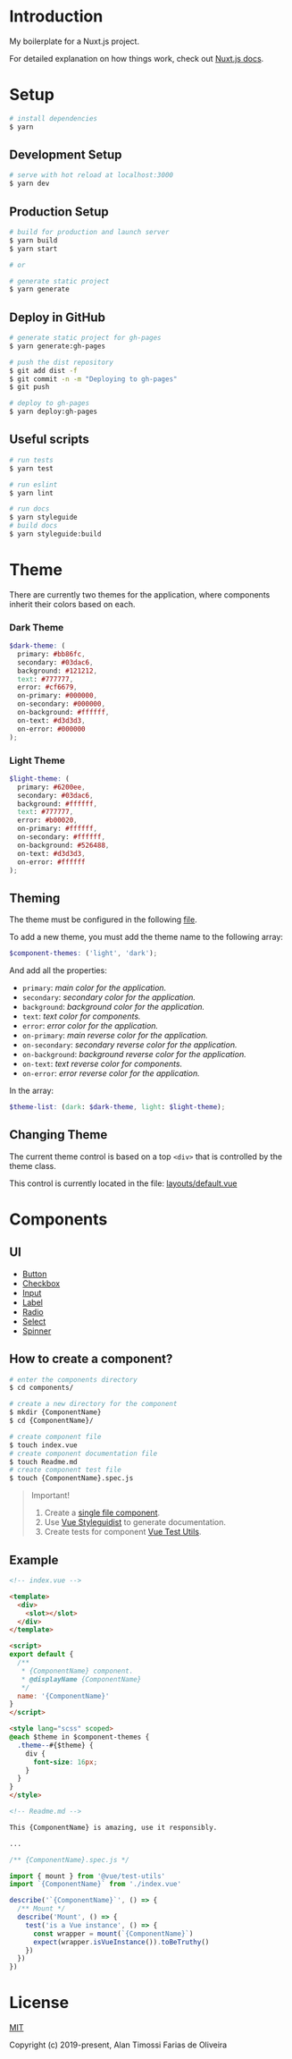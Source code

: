 # Introduction

My boilerplate for a Nuxt.js project.

For detailed explanation on how things work, check out [Nuxt.js docs](https://nuxtjs.org).

# Setup

``` bash
# install dependencies
$ yarn
```

## Development Setup

``` bash
# serve with hot reload at localhost:3000
$ yarn dev
```

## Production Setup

``` bash
# build for production and launch server
$ yarn build
$ yarn start

# or

# generate static project
$ yarn generate
```

## Deploy in GitHub

``` bash
# generate static project for gh-pages
$ yarn generate:gh-pages

# push the dist repository
$ git add dist -f
$ git commit -n -m "Deploying to gh-pages"
$ git push

# deploy to gh-pages
$ yarn deploy:gh-pages

```

## Useful scripts 


``` bash
# run tests
$ yarn test

# run eslint
$ yarn lint

# run docs
$ yarn styleguide
# build docs
$ yarn styleguide:build

```

# Theme

There are currently two themes for the application, where components inherit their colors based on each.

### Dark Theme
```scss
$dark-theme: (
  primary: #bb86fc,
  secondary: #03dac6,
  background: #121212,
  text: #777777,
  error: #cf6679,
  on-primary: #000000,
  on-secondary: #000000,
  on-background: #ffffff,
  on-text: #d3d3d3,
  on-error: #000000
);
```
### Light Theme
```scss
$light-theme: (
  primary: #6200ee,
  secondary: #03dac6,
  background: #ffffff,
  text: #777777,
  error: #b00020,
  on-primary: #ffffff,
  on-secondary: #ffffff,
  on-background: #526488,
  on-text: #d3d3d3,
  on-error: #ffffff
);
```

## Theming

The theme must be configured in the following [file](assets/scss/variables/theme.scss).

To add a new theme, you must add the theme name to the following array:
```scss
$component-themes: ('light', 'dark');
```

And add all the properties:
- `primary`: _main color for the application._
- `secondary`: _secondary color for the application._
- `background`: _background color for the application._
- `text`: _text color for components._
- `error`: _error color for the application._
- `on-primary`: _main reverse color for the application._
- `on-secondary`: _secondary reverse color for the application._
- `on-background`: _background reverse color for the application._
- `on-text`: _text reverse color for components._
- `on-error`: _error reverse color for the application._

In the array:
```scss
$theme-list: (dark: $dark-theme, light: $light-theme);
```

## Changing Theme

The current theme control is based on a top `<div>` that is controlled by the theme class.

This control is currently located in the file: [layouts/default.vue](/layouts/default.vue)

# Components

## UI

- [Button](/components/ui/Button)
- [Checkbox](/components/ui/Checkbox)
- [Input](/components/ui/Input)
- [Label](/components/ui/Label)
- [Radio](/components/ui/Radio)
- [Select](/components/ui/Select)
- [Spinner](/components/ui/Spinner)

## How to create a component?

```bash
# enter the components directory
$ cd components/

# create a new directory for the component
$ mkdir {ComponentName}
$ cd {ComponentName}/

# create component file
$ touch index.vue
# create component documentation file
$ touch Readme.md
# create component test file
$ touch {ComponentName}.spec.js
```
> Important!
> 1. Create a [single file component](https://br.vuejs.org/v2/guide/single-file-components.html).
> 2. Use [Vue Styleguidist](https://github.com/vue-styleguidist/vue-styleguidist) to generate documentation.
> 3. Create tests for component [Vue Test Utils](https://vue-test-utils.vuejs.org/guides/testing-single-file-components-with-jest.html).

## Example

```html
<!-- index.vue -->

<template>
  <div>
    <slot></slot>
  </div>
</template>

<script>
export default {
  /**
   * {ComponentName} component.
   * @displayName {ComponentName}
   */
  name: '{ComponentName}'
}
</script>

<style lang="scss" scoped>
@each $theme in $component-themes {
  .theme--#{$theme} {
    div {
      font-size: 16px;
    }
  }
}
</style>
```

```html
<!-- Readme.md -->

This {ComponentName} is amazing, use it responsibly.

...
```

```js
/** {ComponentName}.spec.js */

import { mount } from '@vue/test-utils'
import `{ComponentName}` from './index.vue'

describe('`{ComponentName}`', () => {
  /** Mount */
  describe('Mount', () => {
    test('is a Vue instance', () => {
      const wrapper = mount(`{ComponentName}`)
      expect(wrapper.isVueInstance()).toBeTruthy()
    })
  })
})
```

# License

[MIT](https://opensource.org/licenses/MIT)

Copyright (c) 2019-present, Alan Timossi Farias de Oliveira
